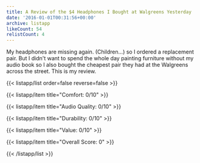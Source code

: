 ```yaml
---
title: A Review of the $4 Headphones I Bought at Walgreens Yesterday
date: '2016-01-01T00:31:56+00:00'
archive: listapp
likeCount: 54
relistCount: 4
---
```


My headphones are missing again. (Children...) so I ordered a replacement pair. But I didn't want to spend the whole day painting furniture without my audio book so I also bought the cheapest pair they had at the Walgreens across the street. This is my review.

<!--more-->

{{< listapp/list order=false reverse=false >}}

   {{< listapp/item title="Comfort: 0/10" >}}

   {{< listapp/item title="Audio Quality: 0/10" >}}

   {{< listapp/item title="Durability: 0/10" >}}

   {{< listapp/item title="Value: 0/10" >}}

   {{< listapp/item title="Overall Score: 0" >}}

{{< /listapp/list >}}
